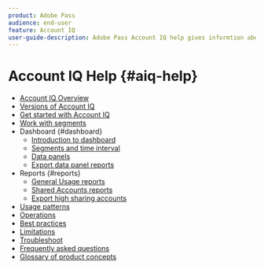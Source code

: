 ```yaml
---
product: Adobe Pass
audience: end-user
feature: Account IQ
user-guide-description: Adobe Pass Account IQ help gives informtion about the Account IQ components and walks you through user journeys to use the various components. 
---
```

# Account IQ Help {#aiq-help}

+ [Account IQ Overview](/help/accountiq/home.md)
+ [Versions of Account IQ](/help/accountiq/versions-aiq.md)
+ [Get started with Account IQ](/help/accountiq/get-started.md)
+ [Work with segments](/help/accountiq/work-with-segments.md)
+ Dashboard {#dashboard}
    + [Introduction to dashboard](/help/accountiq/introduction-dashboard.md)
    + [Segments and time interval](/help/accountiq/segments-timeinterval.md)
    + [Data panels](/help/accountiq/data-panels.md)
    + [Export data panel reports](/help/accountiq/export-reports.md)
+ Reports {#reports}
    + [General Usage reports](/help/accountiq/general-usage-reports.md)
    + [Shared Accounts reports](/help/accountiq/shared-acc-reports.md)
    + [Export high sharing accounts](/help/accountiq/export-acc-information.md)
+ [Usage patterns](/help/accountiq/usage-patterns.md)
+ [Operations](/help/accountiq/operations.md) 
+ [Best practices](/help/accountiq/best-practices.md)
+ [Limitations](/help/accountiq/limitations.md)
+ [Troubleshoot](/help/accountiq/troubleshoot.md)
+ [Frequently asked questions](/help/accountiq/faq.md)
+ [Glossary of product concepts](/help/accountiq/product-concepts.md)

